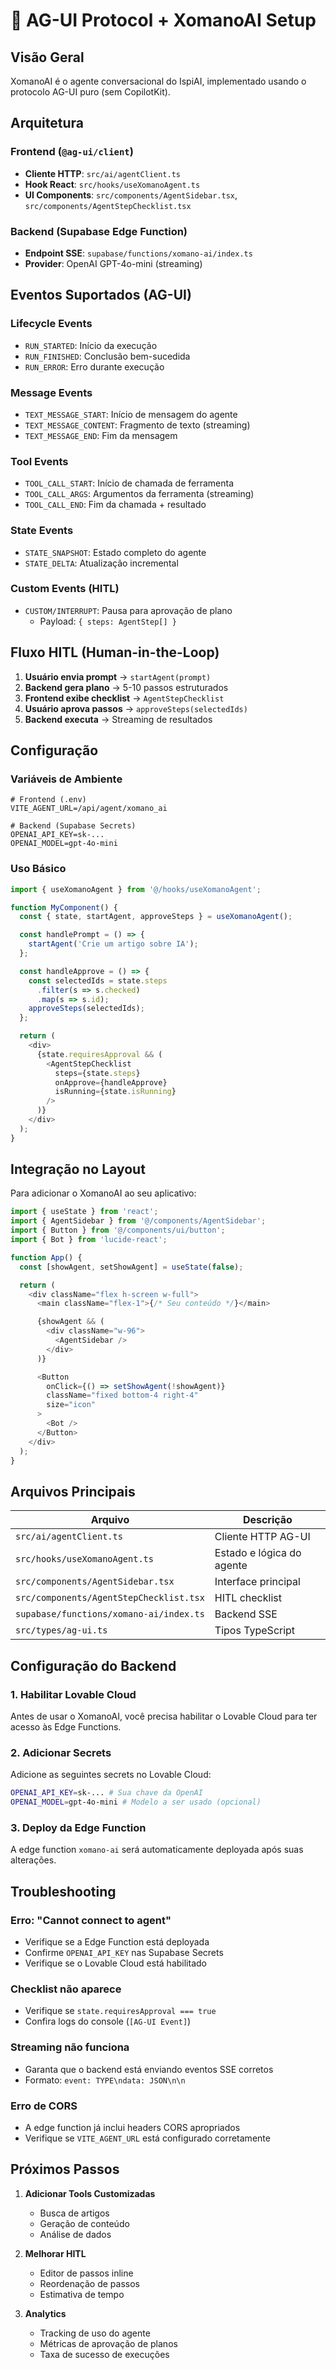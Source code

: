# 🤖 AG-UI Protocol + XomanoAI Setup

## Visão Geral
XomanoAI é o agente conversacional do IspiAI, implementado usando o protocolo AG-UI puro (sem CopilotKit).

## Arquitetura

### Frontend (`@ag-ui/client`)
- **Cliente HTTP**: `src/ai/agentClient.ts`
- **Hook React**: `src/hooks/useXomanoAgent.ts`
- **UI Components**: `src/components/AgentSidebar.tsx`, `src/components/AgentStepChecklist.tsx`

### Backend (Supabase Edge Function)
- **Endpoint SSE**: `supabase/functions/xomano-ai/index.ts`
- **Provider**: OpenAI GPT-4o-mini (streaming)

## Eventos Suportados (AG-UI)

### Lifecycle Events
- `RUN_STARTED`: Início da execução
- `RUN_FINISHED`: Conclusão bem-sucedida
- `RUN_ERROR`: Erro durante execução

### Message Events
- `TEXT_MESSAGE_START`: Início de mensagem do agente
- `TEXT_MESSAGE_CONTENT`: Fragmento de texto (streaming)
- `TEXT_MESSAGE_END`: Fim da mensagem

### Tool Events
- `TOOL_CALL_START`: Início de chamada de ferramenta
- `TOOL_CALL_ARGS`: Argumentos da ferramenta (streaming)
- `TOOL_CALL_END`: Fim da chamada + resultado

### State Events
- `STATE_SNAPSHOT`: Estado completo do agente
- `STATE_DELTA`: Atualização incremental

### Custom Events (HITL)
- `CUSTOM/INTERRUPT`: Pausa para aprovação de plano
  - Payload: `{ steps: AgentStep[] }`

## Fluxo HITL (Human-in-the-Loop)

1. **Usuário envia prompt** → `startAgent(prompt)`
2. **Backend gera plano** → 5-10 passos estruturados
3. **Frontend exibe checklist** → `AgentStepChecklist`
4. **Usuário aprova passos** → `approveSteps(selectedIds)`
5. **Backend executa** → Streaming de resultados

## Configuração

### Variáveis de Ambiente
```env
# Frontend (.env)
VITE_AGENT_URL=/api/agent/xomano_ai

# Backend (Supabase Secrets)
OPENAI_API_KEY=sk-...
OPENAI_MODEL=gpt-4o-mini
```

### Uso Básico
```typescript
import { useXomanoAgent } from '@/hooks/useXomanoAgent';

function MyComponent() {
  const { state, startAgent, approveSteps } = useXomanoAgent();

  const handlePrompt = () => {
    startAgent('Crie um artigo sobre IA');
  };

  const handleApprove = () => {
    const selectedIds = state.steps
      .filter(s => s.checked)
      .map(s => s.id);
    approveSteps(selectedIds);
  };

  return (
    <div>
      {state.requiresApproval && (
        <AgentStepChecklist
          steps={state.steps}
          onApprove={handleApprove}
          isRunning={state.isRunning}
        />
      )}
    </div>
  );
}
```

## Integração no Layout

Para adicionar o XomanoAI ao seu aplicativo:

```typescript
import { useState } from 'react';
import { AgentSidebar } from '@/components/AgentSidebar';
import { Button } from '@/components/ui/button';
import { Bot } from 'lucide-react';

function App() {
  const [showAgent, setShowAgent] = useState(false);

  return (
    <div className="flex h-screen w-full">
      <main className="flex-1">{/* Seu conteúdo */}</main>

      {showAgent && (
        <div className="w-96">
          <AgentSidebar />
        </div>
      )}

      <Button
        onClick={() => setShowAgent(!showAgent)}
        className="fixed bottom-4 right-4"
        size="icon"
      >
        <Bot />
      </Button>
    </div>
  );
}
```

## Arquivos Principais

| Arquivo | Descrição |
|---------|-----------|
| `src/ai/agentClient.ts` | Cliente HTTP AG-UI |
| `src/hooks/useXomanoAgent.ts` | Estado e lógica do agente |
| `src/components/AgentSidebar.tsx` | Interface principal |
| `src/components/AgentStepChecklist.tsx` | HITL checklist |
| `supabase/functions/xomano-ai/index.ts` | Backend SSE |
| `src/types/ag-ui.ts` | Tipos TypeScript |

## Configuração do Backend

### 1. Habilitar Lovable Cloud

Antes de usar o XomanoAI, você precisa habilitar o Lovable Cloud para ter acesso às Edge Functions.

### 2. Adicionar Secrets

Adicione as seguintes secrets no Lovable Cloud:

```bash
OPENAI_API_KEY=sk-... # Sua chave da OpenAI
OPENAI_MODEL=gpt-4o-mini # Modelo a ser usado (opcional)
```

### 3. Deploy da Edge Function

A edge function `xomano-ai` será automaticamente deployada após suas alterações.

## Troubleshooting

### Erro: "Cannot connect to agent"
- Verifique se a Edge Function está deployada
- Confirme `OPENAI_API_KEY` nas Supabase Secrets
- Verifique se o Lovable Cloud está habilitado

### Checklist não aparece
- Verifique se `state.requiresApproval === true`
- Confira logs do console (`[AG-UI Event]`)

### Streaming não funciona
- Garanta que o backend está enviando eventos SSE corretos
- Formato: `event: TYPE\ndata: JSON\n\n`

### Erro de CORS
- A edge function já inclui headers CORS apropriados
- Verifique se `VITE_AGENT_URL` está configurado corretamente

## Próximos Passos

1. **Adicionar Tools Customizadas**
   - Busca de artigos
   - Geração de conteúdo
   - Análise de dados

2. **Melhorar HITL**
   - Editor de passos inline
   - Reordenação de passos
   - Estimativa de tempo

3. **Analytics**
   - Tracking de uso do agente
   - Métricas de aprovação de planos
   - Taxa de sucesso de execuções
